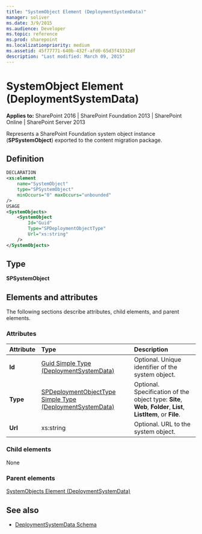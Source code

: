 ```yaml
---
title: "SystemObject Element (DeploymentSystemData)"
manager: soliver
ms.date: 3/9/2015
ms.audience: Developer
ms.topic: reference
ms.prod: sharepoint
ms.localizationpriority: medium
ms.assetid: 45f77771-640b-432f-afd0-65d3f43332df
description: "Last modified: March 09, 2015"
---
```


# SystemObject Element (DeploymentSystemData)

**Applies to:** SharePoint 2016 | SharePoint Foundation 2013 | SharePoint Online | SharePoint Server 2013
  
Represents a SharePoint Foundation system object instance (**SPSystemObject**) exported to the content migration package.

## Definition

```XML
DECLARATION
<xs:element 
    name="SystemObject" 
    type="SPSystemObject" 
    minOccurs="0" maxOccurs="unbounded" 
/>
USAGE
<SystemObjects>
    <SystemObject
        Id="Guid"
        Type="SPDeploymentObjectType"
        Url="xs:string"
    />
</SystemObjects>

```

## Type

**SPSystemObject**
  
## Elements and attributes

The following sections describe attributes, child elements, and parent elements.

### Attributes

|**Attribute**|**Type**|**Description**|
|:-----|:-----|:-----|
|**Id**  <br/> |[Guid Simple Type (DeploymentSystemData)](guid-simple-type-deploymentsystemdata.md) <br/> |Optional. Unique identifier of the system object.  <br/> |
|**Type**  <br/> |[SPDeploymentObjectType Simple Type (DeploymentSystemData)](spdeploymentobjecttype-simple-type-deploymentsystemdata.md) <br/> |Optional. Specification of the object type: **Site**, **Web**, **Folder**, **List**, **ListItem**, or **File**.  <br/> |
|**Url**  <br/> |xs:string  <br/> |Optional. URL to the system object.  <br/> |
   
### Child elements

None
   
### Parent elements

[SystemObjects Element (DeploymentSystemData)](systemobjects-element-deploymentsystemdata.md)
   
## See also

- [DeploymentSystemData Schema](deploymentsystemdata-schema.md)

